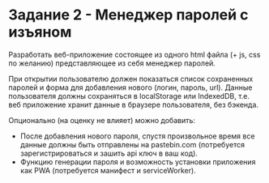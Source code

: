 # Задание 2 - Менеджер паролей с изъяном

Разработать веб-приложение состоящее из одного html файла (+ js, css по желанию) представляющее из себя менеджер паролей.

При открытии пользователю должен показаться список сохраненных паролей и форма для добавления нового (логин, пароль, url).
Данные пользователя должны сохраняться в localStorage или IndexedDB, т.е. веб приложение хранит данные в браузере пользователя, без бэкенда.

Опционально (на оценку не влияет) можно добавить:

* После добавления нового пароля, спустя произвольное время все данные должны быть отправлены на pastebin.com (потребуется зарегистрироваться и зашить api ключ в ваш код).
* Функцию генерации пароля и возможность установки приложения как PWA (потребуется манифест и serviceWorker).
